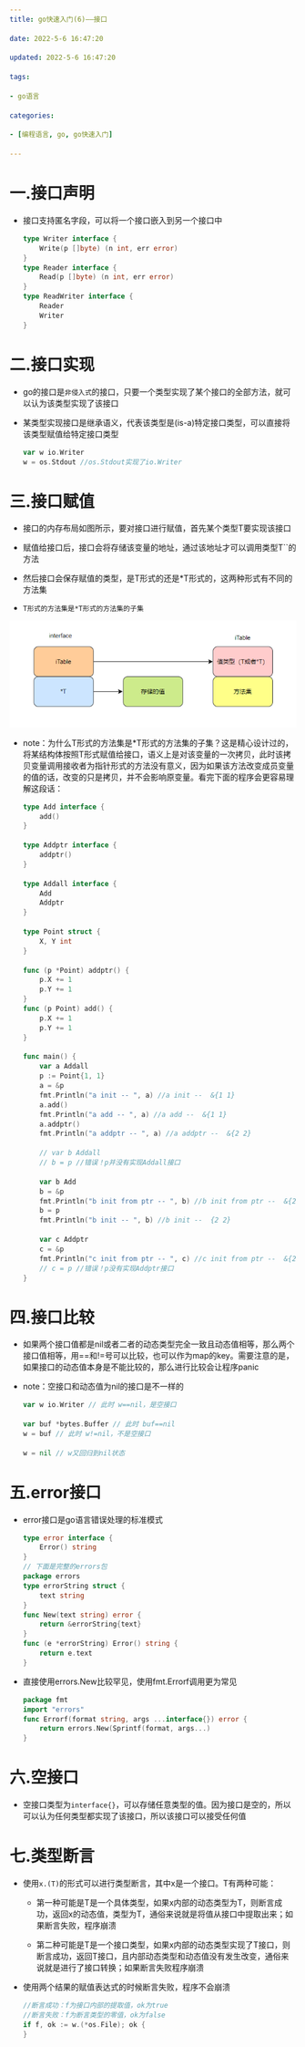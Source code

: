 ```yaml
---
title: go快速入门(6)——接口

date: 2022-5-6 16:47:20

updated: 2022-5-6 16:47:20

tags:

- go语言

categories:

- [编程语言, go, go快速入门]

---
```


# 一.接口声明

- 接口支持匿名字段，可以将一个接口嵌入到另一个接口中
  
  ```go
  type Writer interface {
      Write(p []byte) (n int, err error)
  }
  type Reader interface {
      Read(p []byte) (n int, err error)
  }
  type ReadWriter interface {
      Reader
      Writer
  }
  ```

# 二.接口实现

- go的接口是`非侵入式`的接口，只要一个类型实现了某个接口的全部方法，就可以认为该类型实现了该接口

- 某类型实现接口是继承语义，代表该类型是(is-a)特定接口类型，可以直接将该类型赋值给特定接口类型
  
  ```go
  var w io.Writer
  w = os.Stdout //os.Stdout实现了io.Writer
  ```

# 三.接口赋值

- 接口的内存布局如图所示，要对接口进行赋值，首先某个类型T要实现该接口

- 赋值给接口后，接口会将存储该变量的地址，通过该地址才可以调用类型T``的方法

- 然后接口会保存赋值的类型，是T形式的还是*T形式的，这两种形式有不同的方法集

- `T形式的方法集是*T形式的方法集的子集`

<img title="" src="go快速入门(6)——接口/2022-05-06-21-48-38-image.png" alt="" data-align="center" width="589">

- note：为什么T形式的方法集是*T形式的方法集的子集？这是精心设计过的，将某结构体按照T形式赋值给接口，语义上是对该变量的一次拷贝，此时该拷贝变量调用接收者为指针形式的方法没有意义，因为如果该方法改变成员变量的值的话，改变的只是拷贝，并不会影响原变量。看完下面的程序会更容易理解这段话：
  
  ```go
  type Add interface {
      add()
  }
  
  type Addptr interface {
      addptr()
  }
  
  type Addall interface {
      Add
      Addptr
  }
  
  type Point struct {
      X, Y int
  }
  
  func (p *Point) addptr() {
      p.X += 1
      p.Y += 1
  }
  func (p Point) add() {
      p.X += 1
      p.Y += 1
  }
  
  func main() {
      var a Addall
      p := Point{1, 1}
      a = &p
      fmt.Println("a init -- ", a) //a init --  &{1 1}
      a.add()
      fmt.Println("a add -- ", a) //a add --  &{1 1}
      a.addptr()
      fmt.Println("a addptr -- ", a) //a addptr --  &{2 2}
  
      // var b Addall
      // b = p //错误！p并没有实现Addall接口
  
      var b Add
      b = &p
      fmt.Println("b init from ptr -- ", b) //b init from ptr --  &{2 2}
      b = p
      fmt.Println("b init -- ", b) //b init --  {2 2}
  
      var c Addptr
      c = &p
      fmt.Println("c init from ptr -- ", c) //c init from ptr --  &{2 2}
      // c = p //错误！p没有实现Addptr接口
  }
  ```

# 四.接口比较

- 如果两个接口值都是nil或者二者的动态类型完全一致且动态值相等，那么两个接口值相等，用==和!=号可以比较，也可以作为map的key。需要注意的是，如果接口的动态值本身是不能比较的，那么进行比较会让程序panic

- note：空接口和动态值为nil的接口是不一样的
  
  ```go
  var w io.Writer // 此时 w==nil，是空接口
  
  var buf *bytes.Buffer // 此时 buf==nil
  w = buf // 此时 w!=nil，不是空接口
  
  w = nil // w又回归到nil状态
  ```

# 五.error接口

- error接口是go语言错误处理的标准模式
  
  ```go
  type error interface {
      Error() string
  }
  // 下面是完整的errors包
  package errors
  type errorString struct { 
      text string 
  }
  func New(text string) error { 
      return &errorString{text} 
  }
  func (e *errorString) Error() string { 
      return e.text 
  }
  ```

- 直接使用errors.New比较罕见，使用fmt.Errorf调用更为常见
  
  ```go
  package fmt
  import "errors"
  func Errorf(format string, args ...interface{}) error {
      return errors.New(Sprintf(format, args...)
  }
  ```

# 六.空接口

- 空接口类型为`interface{}`，可以存储任意类型的值。因为接口是空的，所以可以认为任何类型都实现了该接口，所以该接口可以接受任何值

# 七.类型断言

- 使用`x.(T)`的形式可以进行类型断言，其中x是一个接口。T有两种可能：
  
  - 第一种可能是T是一个具体类型，如果x内部的动态类型为T，则断言成功，返回x的动态值，类型为T，通俗来说就是将值从接口中提取出来；如果断言失败，程序崩溃
  
  - 第二种可能是T是一个接口类型，如果x内部的动态类型实现了T接口，则断言成功，返回T接口，且内部动态类型和动态值没有发生改变，通俗来说就是进行了接口转换；如果断言失败程序崩溃

- 使用两个结果的赋值表达式的时候断言失败，程序不会崩溃
  
  ```go
  //断言成功：f为接口内部的提取值，ok为true
  //断言失败：f为断言类型的零值，ok为false
  if f, ok := w.(*os.File); ok {
  }
  ```
